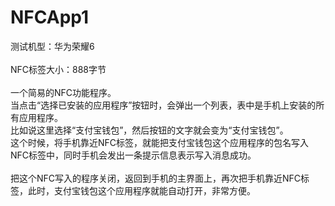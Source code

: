 # NFCApp1
测试机型：华为荣耀6<br>
<br>
NFC标签大小：888字节<br>
<br>
一个简易的NFC功能程序。<br>
当点击“选择已安装的应用程序”按钮时，会弹出一个列表，表中是手机上安装的所有应用程序。<br>
比如说这里选择“支付宝钱包”，然后按钮的文字就会变为“支付宝钱包”。<br>
这个时候，将手机靠近NFC标签，就能把支付宝钱包这个应用程序的包名写入NFC标签中，同时手机会发出一条提示信息表示写入消息成功。<br>
<br>
把这个NFC写入的程序关闭，返回到手机的主界面上，再次把手机靠近NFC标签，此时，支付宝钱包这个应用程序就能自动打开，非常方便。<br>

